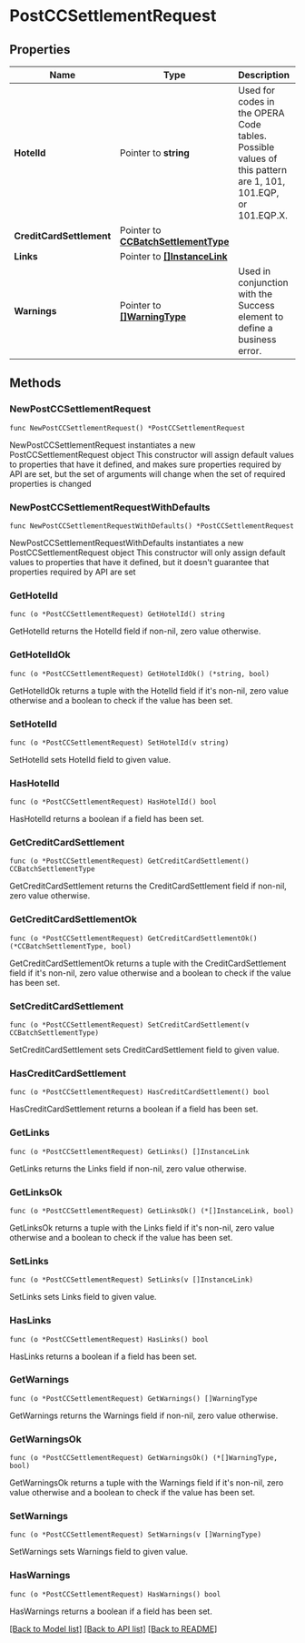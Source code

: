 # PostCCSettlementRequest

## Properties

Name | Type | Description | Notes
------------ | ------------- | ------------- | -------------
**HotelId** | Pointer to **string** | Used for codes in the OPERA Code tables. Possible values of this pattern are 1, 101, 101.EQP, or 101.EQP.X. | [optional] 
**CreditCardSettlement** | Pointer to [**CCBatchSettlementType**](CCBatchSettlementType.md) |  | [optional] 
**Links** | Pointer to [**[]InstanceLink**](InstanceLink.md) |  | [optional] 
**Warnings** | Pointer to [**[]WarningType**](WarningType.md) | Used in conjunction with the Success element to define a business error. | [optional] 

## Methods

### NewPostCCSettlementRequest

`func NewPostCCSettlementRequest() *PostCCSettlementRequest`

NewPostCCSettlementRequest instantiates a new PostCCSettlementRequest object
This constructor will assign default values to properties that have it defined,
and makes sure properties required by API are set, but the set of arguments
will change when the set of required properties is changed

### NewPostCCSettlementRequestWithDefaults

`func NewPostCCSettlementRequestWithDefaults() *PostCCSettlementRequest`

NewPostCCSettlementRequestWithDefaults instantiates a new PostCCSettlementRequest object
This constructor will only assign default values to properties that have it defined,
but it doesn't guarantee that properties required by API are set

### GetHotelId

`func (o *PostCCSettlementRequest) GetHotelId() string`

GetHotelId returns the HotelId field if non-nil, zero value otherwise.

### GetHotelIdOk

`func (o *PostCCSettlementRequest) GetHotelIdOk() (*string, bool)`

GetHotelIdOk returns a tuple with the HotelId field if it's non-nil, zero value otherwise
and a boolean to check if the value has been set.

### SetHotelId

`func (o *PostCCSettlementRequest) SetHotelId(v string)`

SetHotelId sets HotelId field to given value.

### HasHotelId

`func (o *PostCCSettlementRequest) HasHotelId() bool`

HasHotelId returns a boolean if a field has been set.

### GetCreditCardSettlement

`func (o *PostCCSettlementRequest) GetCreditCardSettlement() CCBatchSettlementType`

GetCreditCardSettlement returns the CreditCardSettlement field if non-nil, zero value otherwise.

### GetCreditCardSettlementOk

`func (o *PostCCSettlementRequest) GetCreditCardSettlementOk() (*CCBatchSettlementType, bool)`

GetCreditCardSettlementOk returns a tuple with the CreditCardSettlement field if it's non-nil, zero value otherwise
and a boolean to check if the value has been set.

### SetCreditCardSettlement

`func (o *PostCCSettlementRequest) SetCreditCardSettlement(v CCBatchSettlementType)`

SetCreditCardSettlement sets CreditCardSettlement field to given value.

### HasCreditCardSettlement

`func (o *PostCCSettlementRequest) HasCreditCardSettlement() bool`

HasCreditCardSettlement returns a boolean if a field has been set.

### GetLinks

`func (o *PostCCSettlementRequest) GetLinks() []InstanceLink`

GetLinks returns the Links field if non-nil, zero value otherwise.

### GetLinksOk

`func (o *PostCCSettlementRequest) GetLinksOk() (*[]InstanceLink, bool)`

GetLinksOk returns a tuple with the Links field if it's non-nil, zero value otherwise
and a boolean to check if the value has been set.

### SetLinks

`func (o *PostCCSettlementRequest) SetLinks(v []InstanceLink)`

SetLinks sets Links field to given value.

### HasLinks

`func (o *PostCCSettlementRequest) HasLinks() bool`

HasLinks returns a boolean if a field has been set.

### GetWarnings

`func (o *PostCCSettlementRequest) GetWarnings() []WarningType`

GetWarnings returns the Warnings field if non-nil, zero value otherwise.

### GetWarningsOk

`func (o *PostCCSettlementRequest) GetWarningsOk() (*[]WarningType, bool)`

GetWarningsOk returns a tuple with the Warnings field if it's non-nil, zero value otherwise
and a boolean to check if the value has been set.

### SetWarnings

`func (o *PostCCSettlementRequest) SetWarnings(v []WarningType)`

SetWarnings sets Warnings field to given value.

### HasWarnings

`func (o *PostCCSettlementRequest) HasWarnings() bool`

HasWarnings returns a boolean if a field has been set.


[[Back to Model list]](../README.md#documentation-for-models) [[Back to API list]](../README.md#documentation-for-api-endpoints) [[Back to README]](../README.md)


